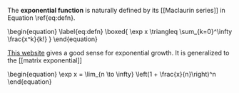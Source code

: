 The **exponential function** is naturally defined by its [[Maclaurin series]] in Equation \ref{eq:defn}. 


\begin{equation}
\label{eq:defn}
\boxed{
\exp x \triangleq \sum_{k=0}^\infty \frac{x^k}{k!}
}
\end{equation}

[This website](https://setosa.io/ev/exponentiation/) gives a good sense for exponential growth. It is generalized to the [[matrix exponential]]



\begin{equation}
\exp x = \lim_{n \to \infty} \left(1 + \frac{x}{n}\right)^n
\end{equation}